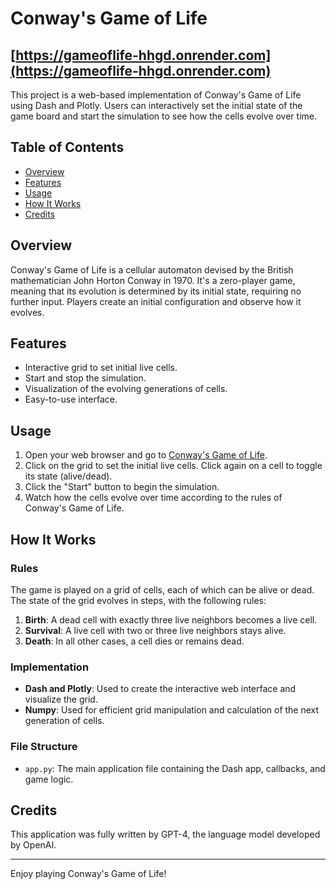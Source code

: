 # Conway's Game of Life
## [https://gameoflife-hhgd.onrender.com](https://gameoflife-hhgd.onrender.com)

This project is a web-based implementation of Conway's Game of Life using Dash and Plotly. Users can interactively set the initial state of the game board and start the simulation to see how the cells evolve over time.

## Table of Contents
- [Overview](#overview)
- [Features](#features)
- [Usage](#usage)
- [How It Works](#how-it-works)
- [Credits](#credits)

## Overview

Conway's Game of Life is a cellular automaton devised by the British mathematician John Horton Conway in 1970. It's a zero-player game, meaning that its evolution is determined by its initial state, requiring no further input. Players create an initial configuration and observe how it evolves.

## Features

- Interactive grid to set initial live cells.
- Start and stop the simulation.
- Visualization of the evolving generations of cells.
- Easy-to-use interface.

## Usage

1. Open your web browser and go to [Conway's Game of Life](https://gameoflife-hhgd.onrender.com).
2. Click on the grid to set the initial live cells. Click again on a cell to toggle its state (alive/dead).
3. Click the "Start" button to begin the simulation.
4. Watch how the cells evolve over time according to the rules of Conway's Game of Life.

## How It Works

### Rules

The game is played on a grid of cells, each of which can be alive or dead. The state of the grid evolves in steps, with the following rules:

1. **Birth**: A dead cell with exactly three live neighbors becomes a live cell.
2. **Survival**: A live cell with two or three live neighbors stays alive.
3. **Death**: In all other cases, a cell dies or remains dead.

### Implementation

- **Dash and Plotly**: Used to create the interactive web interface and visualize the grid.
- **Numpy**: Used for efficient grid manipulation and calculation of the next generation of cells.

### File Structure

- `app.py`: The main application file containing the Dash app, callbacks, and game logic.


## Credits

This application was fully written by GPT-4, the language model developed by OpenAI.

---

Enjoy playing Conway's Game of Life!
